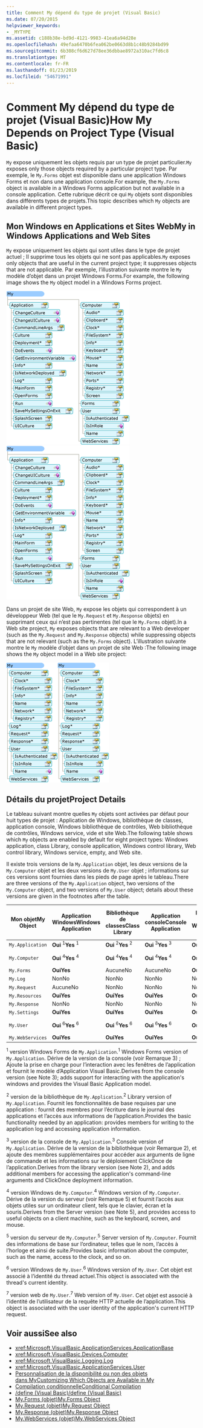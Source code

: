 ```yaml
---
title: Comment My dépend du type de projet (Visual Basic)
ms.date: 07/20/2015
helpviewer_keywords:
- _MYTYPE
ms.assetid: c188b38e-bd9d-4121-9983-41ea6a94d28e
ms.openlocfilehash: 49efaa6470b6fea062be0663d8b1c48b9284bd99
ms.sourcegitcommit: 6b308cf6d627d78ee36dbbae8972a310ac7fd6c8
ms.translationtype: MT
ms.contentlocale: fr-FR
ms.lasthandoff: 01/23/2019
ms.locfileid: "54671991"
---
```

# <a name="how-my-depends-on-project-type-visual-basic"></a><span data-ttu-id="03695-102">Comment My dépend du type de projet (Visual Basic)</span><span class="sxs-lookup"><span data-stu-id="03695-102">How My Depends on Project Type (Visual Basic)</span></span>
<span data-ttu-id="03695-103">`My` expose uniquement les objets requis par un type de projet particulier.</span><span class="sxs-lookup"><span data-stu-id="03695-103">`My` exposes only those objects required by a particular project type.</span></span> <span data-ttu-id="03695-104">Par exemple, le `My.Forms` objet est disponible dans une application Windows Forms et non dans une application console.</span><span class="sxs-lookup"><span data-stu-id="03695-104">For example, the `My.Forms` object is available in a Windows Forms application but not available in a console application.</span></span> <span data-ttu-id="03695-105">Cette rubrique décrit ce qui `My` objets sont disponibles dans différents types de projets.</span><span class="sxs-lookup"><span data-stu-id="03695-105">This topic describes which `My` objects are available in different project types.</span></span>  
  
## <a name="my-in-windows-applications-and-web-sites"></a><span data-ttu-id="03695-106">Mon Windows en Applications et Sites Web</span><span class="sxs-lookup"><span data-stu-id="03695-106">My in Windows Applications and Web Sites</span></span>  
 <span data-ttu-id="03695-107">`My` expose uniquement les objets qui sont utiles dans le type de projet actuel ; Il supprime tous les objets qui ne sont pas applicables.</span><span class="sxs-lookup"><span data-stu-id="03695-107">`My` exposes only objects that are useful in the current project type; it suppresses objects that are not applicable.</span></span> <span data-ttu-id="03695-108">Par exemple, l’illustration suivante montre le `My` modèle d’objet dans un projet Windows Forms.</span><span class="sxs-lookup"><span data-stu-id="03695-108">For example, the following image shows the `My` object model in a Windows Forms project.</span></span>  
  
 <span data-ttu-id="03695-109">![Forme de My dans une application Windows Forms](../../../visual-basic/developing-apps/development-with-my/media/myinwinform.png "MyInWinForm")</span><span class="sxs-lookup"><span data-stu-id="03695-109">![Shape of My in a Windows Forms application](../../../visual-basic/developing-apps/development-with-my/media/myinwinform.png "MyInWinForm")</span></span>  
  
 <span data-ttu-id="03695-110">Dans un projet de site Web, `My` expose les objets qui correspondent à un développeur Web (tel que le `My.Request` et `My.Response` objets) en supprimant ceux qui n’est pas pertinentes (tel que le `My.Forms` objet).</span><span class="sxs-lookup"><span data-stu-id="03695-110">In a Web site project, `My` exposes objects that are relevant to a Web developer (such as the `My.Request` and `My.Response` objects) while suppressing objects that are not relevant (such as the `My.Forms` object).</span></span> <span data-ttu-id="03695-111">L’illustration suivante montre le `My` modèle d’objet dans un projet de site Web :</span><span class="sxs-lookup"><span data-stu-id="03695-111">The following image shows the `My` object model in a Web site project:</span></span>  
  
 <span data-ttu-id="03695-112">![Forme de My dans une application Web](../../../visual-basic/developing-apps/development-with-my/media/myinweb.png "MyInWeb")</span><span class="sxs-lookup"><span data-stu-id="03695-112">![Shape of My in a Web application](../../../visual-basic/developing-apps/development-with-my/media/myinweb.png "MyInWeb")</span></span>  
  
## <a name="project-details"></a><span data-ttu-id="03695-113">Détails du projet</span><span class="sxs-lookup"><span data-stu-id="03695-113">Project Details</span></span>  
 <span data-ttu-id="03695-114">Le tableau suivant montre quelles `My` objets sont activées par défaut pour huit types de projet : Application de Windows, bibliothèque de classes, application console, Windows bibliothèque de contrôles, Web bibliothèque de contrôles, Windows service, vide et site Web.</span><span class="sxs-lookup"><span data-stu-id="03695-114">The following table shows which `My` objects are enabled by default for eight project types: Windows application, class Library, console application, Windows control library, Web control library, Windows service, empty, and Web site.</span></span>  
  
 <span data-ttu-id="03695-115">Il existe trois versions de la `My.Application` objet, les deux versions de la `My.Computer` objet et les deux versions de `My.User` objet ; informations sur ces versions sont fournies dans les pieds de page après le tableau.</span><span class="sxs-lookup"><span data-stu-id="03695-115">There are three versions of the `My.Application` object, two versions of the `My.Computer` object, and two versions of `My.User` object; details about these versions are given in the footnotes after the table.</span></span>  
  
|<span data-ttu-id="03695-116">Mon objet</span><span class="sxs-lookup"><span data-stu-id="03695-116">My Object</span></span>|<span data-ttu-id="03695-117">Application Windows</span><span class="sxs-lookup"><span data-stu-id="03695-117">Windows Application</span></span>|<span data-ttu-id="03695-118">Bibliothèque de classes</span><span class="sxs-lookup"><span data-stu-id="03695-118">Class Library</span></span>|<span data-ttu-id="03695-119">Application console</span><span class="sxs-lookup"><span data-stu-id="03695-119">Console Application</span></span>|<span data-ttu-id="03695-120">Bibliothèque de contrôles Windows</span><span class="sxs-lookup"><span data-stu-id="03695-120">Windows Control Library</span></span>|<span data-ttu-id="03695-121">Bibliothèque de contrôles Web</span><span class="sxs-lookup"><span data-stu-id="03695-121">Web Control Library</span></span>|<span data-ttu-id="03695-122">Service Windows</span><span class="sxs-lookup"><span data-stu-id="03695-122">Windows Service</span></span>|<span data-ttu-id="03695-123">Empty</span><span class="sxs-lookup"><span data-stu-id="03695-123">Empty</span></span>|<span data-ttu-id="03695-124">Site web</span><span class="sxs-lookup"><span data-stu-id="03695-124">Web Site</span></span>|  
|---|---|---|---|---|---|---|---|---|  
|`My.Application`|<span data-ttu-id="03695-125">**Oui** <sup>1</sup></span><span class="sxs-lookup"><span data-stu-id="03695-125">**Yes** <sup>1</sup></span></span>|<span data-ttu-id="03695-126">**Oui** <sup>2</sup></span><span class="sxs-lookup"><span data-stu-id="03695-126">**Yes** <sup>2</sup></span></span>|<span data-ttu-id="03695-127">**Oui** <sup>3</sup></span><span class="sxs-lookup"><span data-stu-id="03695-127">**Yes** <sup>3</sup></span></span>|<span data-ttu-id="03695-128">**Oui** <sup>2</sup></span><span class="sxs-lookup"><span data-stu-id="03695-128">**Yes** <sup>2</sup></span></span>|<span data-ttu-id="03695-129">Aucune</span><span class="sxs-lookup"><span data-stu-id="03695-129">No</span></span>|<span data-ttu-id="03695-130">**Oui** <sup>3</sup></span><span class="sxs-lookup"><span data-stu-id="03695-130">**Yes** <sup>3</sup></span></span>|<span data-ttu-id="03695-131">Aucune</span><span class="sxs-lookup"><span data-stu-id="03695-131">No</span></span>|<span data-ttu-id="03695-132">Aucune</span><span class="sxs-lookup"><span data-stu-id="03695-132">No</span></span>|  
|`My.Computer`|<span data-ttu-id="03695-133">**Oui** <sup>4</sup></span><span class="sxs-lookup"><span data-stu-id="03695-133">**Yes** <sup>4</sup></span></span>|<span data-ttu-id="03695-134">**Oui** <sup>4</sup></span><span class="sxs-lookup"><span data-stu-id="03695-134">**Yes** <sup>4</sup></span></span>|<span data-ttu-id="03695-135">**Oui** <sup>4</sup></span><span class="sxs-lookup"><span data-stu-id="03695-135">**Yes** <sup>4</sup></span></span>|<span data-ttu-id="03695-136">**Oui** <sup>4</sup></span><span class="sxs-lookup"><span data-stu-id="03695-136">**Yes** <sup>4</sup></span></span>|<span data-ttu-id="03695-137">**Oui** <sup>5</sup></span><span class="sxs-lookup"><span data-stu-id="03695-137">**Yes** <sup>5</sup></span></span>|<span data-ttu-id="03695-138">**Oui** <sup>4</sup></span><span class="sxs-lookup"><span data-stu-id="03695-138">**Yes** <sup>4</sup></span></span>|<span data-ttu-id="03695-139">Aucune</span><span class="sxs-lookup"><span data-stu-id="03695-139">No</span></span>|<span data-ttu-id="03695-140">**Oui** <sup>5</sup></span><span class="sxs-lookup"><span data-stu-id="03695-140">**Yes** <sup>5</sup></span></span>|  
|`My.Forms`|<span data-ttu-id="03695-141">**Oui**</span><span class="sxs-lookup"><span data-stu-id="03695-141">**Yes**</span></span>|<span data-ttu-id="03695-142">Aucune</span><span class="sxs-lookup"><span data-stu-id="03695-142">No</span></span>|<span data-ttu-id="03695-143">Aucune</span><span class="sxs-lookup"><span data-stu-id="03695-143">No</span></span>|<span data-ttu-id="03695-144">**Oui**</span><span class="sxs-lookup"><span data-stu-id="03695-144">**Yes**</span></span>|<span data-ttu-id="03695-145">Aucune</span><span class="sxs-lookup"><span data-stu-id="03695-145">No</span></span>|<span data-ttu-id="03695-146">Non</span><span class="sxs-lookup"><span data-stu-id="03695-146">No</span></span>|<span data-ttu-id="03695-147">Non</span><span class="sxs-lookup"><span data-stu-id="03695-147">No</span></span>|<span data-ttu-id="03695-148">Non</span><span class="sxs-lookup"><span data-stu-id="03695-148">No</span></span>|  
|`My.Log`|<span data-ttu-id="03695-149">Non</span><span class="sxs-lookup"><span data-stu-id="03695-149">No</span></span>|<span data-ttu-id="03695-150">Non</span><span class="sxs-lookup"><span data-stu-id="03695-150">No</span></span>|<span data-ttu-id="03695-151">Non</span><span class="sxs-lookup"><span data-stu-id="03695-151">No</span></span>|<span data-ttu-id="03695-152">Non</span><span class="sxs-lookup"><span data-stu-id="03695-152">No</span></span>|<span data-ttu-id="03695-153">Non</span><span class="sxs-lookup"><span data-stu-id="03695-153">No</span></span>|<span data-ttu-id="03695-154">Non</span><span class="sxs-lookup"><span data-stu-id="03695-154">No</span></span>|<span data-ttu-id="03695-155">Aucune</span><span class="sxs-lookup"><span data-stu-id="03695-155">No</span></span>|<span data-ttu-id="03695-156">**Oui**</span><span class="sxs-lookup"><span data-stu-id="03695-156">**Yes**</span></span>|  
|`My.Request`|<span data-ttu-id="03695-157">Aucune</span><span class="sxs-lookup"><span data-stu-id="03695-157">No</span></span>|<span data-ttu-id="03695-158">Non</span><span class="sxs-lookup"><span data-stu-id="03695-158">No</span></span>|<span data-ttu-id="03695-159">Non</span><span class="sxs-lookup"><span data-stu-id="03695-159">No</span></span>|<span data-ttu-id="03695-160">Non</span><span class="sxs-lookup"><span data-stu-id="03695-160">No</span></span>|<span data-ttu-id="03695-161">Non</span><span class="sxs-lookup"><span data-stu-id="03695-161">No</span></span>|<span data-ttu-id="03695-162">Non</span><span class="sxs-lookup"><span data-stu-id="03695-162">No</span></span>|<span data-ttu-id="03695-163">Aucune</span><span class="sxs-lookup"><span data-stu-id="03695-163">No</span></span>|<span data-ttu-id="03695-164">**Oui**</span><span class="sxs-lookup"><span data-stu-id="03695-164">**Yes**</span></span>|  
|`My.Resources`|<span data-ttu-id="03695-165">**Oui**</span><span class="sxs-lookup"><span data-stu-id="03695-165">**Yes**</span></span>|<span data-ttu-id="03695-166">**Oui**</span><span class="sxs-lookup"><span data-stu-id="03695-166">**Yes**</span></span>|<span data-ttu-id="03695-167">**Oui**</span><span class="sxs-lookup"><span data-stu-id="03695-167">**Yes**</span></span>|<span data-ttu-id="03695-168">**Oui**</span><span class="sxs-lookup"><span data-stu-id="03695-168">**Yes**</span></span>|<span data-ttu-id="03695-169">**Oui**</span><span class="sxs-lookup"><span data-stu-id="03695-169">**Yes**</span></span>|<span data-ttu-id="03695-170">**Oui**</span><span class="sxs-lookup"><span data-stu-id="03695-170">**Yes**</span></span>|<span data-ttu-id="03695-171">Aucune</span><span class="sxs-lookup"><span data-stu-id="03695-171">No</span></span>|<span data-ttu-id="03695-172">Non</span><span class="sxs-lookup"><span data-stu-id="03695-172">No</span></span>|  
|`My.Response`|<span data-ttu-id="03695-173">Non</span><span class="sxs-lookup"><span data-stu-id="03695-173">No</span></span>|<span data-ttu-id="03695-174">Non</span><span class="sxs-lookup"><span data-stu-id="03695-174">No</span></span>|<span data-ttu-id="03695-175">Non</span><span class="sxs-lookup"><span data-stu-id="03695-175">No</span></span>|<span data-ttu-id="03695-176">Non</span><span class="sxs-lookup"><span data-stu-id="03695-176">No</span></span>|<span data-ttu-id="03695-177">Non</span><span class="sxs-lookup"><span data-stu-id="03695-177">No</span></span>|<span data-ttu-id="03695-178">Non</span><span class="sxs-lookup"><span data-stu-id="03695-178">No</span></span>|<span data-ttu-id="03695-179">Aucune</span><span class="sxs-lookup"><span data-stu-id="03695-179">No</span></span>|<span data-ttu-id="03695-180">**Oui**</span><span class="sxs-lookup"><span data-stu-id="03695-180">**Yes**</span></span>|  
|`My.Settings`|<span data-ttu-id="03695-181">**Oui**</span><span class="sxs-lookup"><span data-stu-id="03695-181">**Yes**</span></span>|<span data-ttu-id="03695-182">**Oui**</span><span class="sxs-lookup"><span data-stu-id="03695-182">**Yes**</span></span>|<span data-ttu-id="03695-183">**Oui**</span><span class="sxs-lookup"><span data-stu-id="03695-183">**Yes**</span></span>|<span data-ttu-id="03695-184">**Oui**</span><span class="sxs-lookup"><span data-stu-id="03695-184">**Yes**</span></span>|<span data-ttu-id="03695-185">**Oui**</span><span class="sxs-lookup"><span data-stu-id="03695-185">**Yes**</span></span>|<span data-ttu-id="03695-186">**Oui**</span><span class="sxs-lookup"><span data-stu-id="03695-186">**Yes**</span></span>|<span data-ttu-id="03695-187">Aucune</span><span class="sxs-lookup"><span data-stu-id="03695-187">No</span></span>|<span data-ttu-id="03695-188">Aucune</span><span class="sxs-lookup"><span data-stu-id="03695-188">No</span></span>|  
|`My.User`|<span data-ttu-id="03695-189">**Oui** <sup>6</sup></span><span class="sxs-lookup"><span data-stu-id="03695-189">**Yes** <sup>6</sup></span></span>|<span data-ttu-id="03695-190">**Oui** <sup>6</sup></span><span class="sxs-lookup"><span data-stu-id="03695-190">**Yes** <sup>6</sup></span></span>|<span data-ttu-id="03695-191">**Oui** <sup>6</sup></span><span class="sxs-lookup"><span data-stu-id="03695-191">**Yes** <sup>6</sup></span></span>|<span data-ttu-id="03695-192">**Oui** <sup>6</sup></span><span class="sxs-lookup"><span data-stu-id="03695-192">**Yes** <sup>6</sup></span></span>|<span data-ttu-id="03695-193">**Oui** <sup>7</sup></span><span class="sxs-lookup"><span data-stu-id="03695-193">**Yes** <sup>7</sup></span></span>|<span data-ttu-id="03695-194">**Oui** <sup>6</sup></span><span class="sxs-lookup"><span data-stu-id="03695-194">**Yes** <sup>6</sup></span></span>|<span data-ttu-id="03695-195">Aucune</span><span class="sxs-lookup"><span data-stu-id="03695-195">No</span></span>|<span data-ttu-id="03695-196">**Oui** <sup>7</sup></span><span class="sxs-lookup"><span data-stu-id="03695-196">**Yes** <sup>7</sup></span></span>|  
|`My.WebServices`|<span data-ttu-id="03695-197">**Oui**</span><span class="sxs-lookup"><span data-stu-id="03695-197">**Yes**</span></span>|<span data-ttu-id="03695-198">**Oui**</span><span class="sxs-lookup"><span data-stu-id="03695-198">**Yes**</span></span>|<span data-ttu-id="03695-199">**Oui**</span><span class="sxs-lookup"><span data-stu-id="03695-199">**Yes**</span></span>|<span data-ttu-id="03695-200">**Oui**</span><span class="sxs-lookup"><span data-stu-id="03695-200">**Yes**</span></span>|<span data-ttu-id="03695-201">**Oui**</span><span class="sxs-lookup"><span data-stu-id="03695-201">**Yes**</span></span>|<span data-ttu-id="03695-202">**Oui**</span><span class="sxs-lookup"><span data-stu-id="03695-202">**Yes**</span></span>|<span data-ttu-id="03695-203">Aucune</span><span class="sxs-lookup"><span data-stu-id="03695-203">No</span></span>|<span data-ttu-id="03695-204">Aucune</span><span class="sxs-lookup"><span data-stu-id="03695-204">No</span></span>|  
  
 <span data-ttu-id="03695-205"><sup>1</sup> version Windows Forms de `My.Application`.</span><span class="sxs-lookup"><span data-stu-id="03695-205"><sup>1</sup> Windows Forms version of `My.Application`.</span></span> <span data-ttu-id="03695-206">Dérive de la version de la console (voir Remarque 3) ; Ajoute la prise en charge pour l’interaction avec les fenêtres de l’application et fournit le modèle d’Application Visual Basic.</span><span class="sxs-lookup"><span data-stu-id="03695-206">Derives from the console version (see Note 3); adds support for interacting with the application's windows and provides the Visual Basic Application model.</span></span>  
  
 <span data-ttu-id="03695-207"><sup>2</sup> version de la bibliothèque de `My.Application`.</span><span class="sxs-lookup"><span data-stu-id="03695-207"><sup>2</sup> Library version of `My.Application`.</span></span> <span data-ttu-id="03695-208">Fournit les fonctionnalités de base requises par une application : fournit des membres pour l’écriture dans le journal des applications et l’accès aux informations de l’application.</span><span class="sxs-lookup"><span data-stu-id="03695-208">Provides the basic functionality needed by an application: provides members for writing to the application log and accessing application information.</span></span>  
  
 <span data-ttu-id="03695-209"><sup>3</sup> version de la console de `My.Application`.</span><span class="sxs-lookup"><span data-stu-id="03695-209"><sup>3</sup> Console version of `My.Application`.</span></span> <span data-ttu-id="03695-210">Dérive de la version de la bibliothèque (voir Remarque 2), et ajoute des membres supplémentaires pour accéder aux arguments de ligne de commande et les informations sur le déploiement ClickOnce de l’application.</span><span class="sxs-lookup"><span data-stu-id="03695-210">Derives from the library version (see Note 2), and adds additional members for accessing the application's command-line arguments and ClickOnce deployment information.</span></span>  
  
 <span data-ttu-id="03695-211"><sup>4</sup> version Windows de `My.Computer`.</span><span class="sxs-lookup"><span data-stu-id="03695-211"><sup>4</sup> Windows version of `My.Computer`.</span></span> <span data-ttu-id="03695-212">Dérive de la version du serveur (voir Remarque 5) et fournit l’accès aux objets utiles sur un ordinateur client, tels que le clavier, écran et la souris.</span><span class="sxs-lookup"><span data-stu-id="03695-212">Derives from the Server version (see Note 5), and provides access to useful objects on a client machine, such as the keyboard, screen, and mouse.</span></span>  
  
 <span data-ttu-id="03695-213"><sup>5</sup> version du serveur de `My.Computer`.</span><span class="sxs-lookup"><span data-stu-id="03695-213"><sup>5</sup> Server version of `My.Computer`.</span></span> <span data-ttu-id="03695-214">Fournit des informations de base sur l’ordinateur, telles que le nom, l’accès à l’horloge et ainsi de suite.</span><span class="sxs-lookup"><span data-stu-id="03695-214">Provides basic information about the computer, such as the name, access to the clock, and so on.</span></span>  
  
 <span data-ttu-id="03695-215"><sup>6</sup> version Windows de `My.User`.</span><span class="sxs-lookup"><span data-stu-id="03695-215"><sup>6</sup> Windows version of `My.User`.</span></span> <span data-ttu-id="03695-216">Cet objet est associé à l’identité du thread actuel.</span><span class="sxs-lookup"><span data-stu-id="03695-216">This object is associated with the thread's current identity.</span></span>  
  
 <span data-ttu-id="03695-217"><sup>7</sup> version web de `My.User`.</span><span class="sxs-lookup"><span data-stu-id="03695-217"><sup>7</sup> Web version of `My.User`.</span></span> <span data-ttu-id="03695-218">Cet objet est associé à l’identité de l’utilisateur de la requête HTTP actuelle de l’application.</span><span class="sxs-lookup"><span data-stu-id="03695-218">This object is associated with the user identity of the application's current HTTP request.</span></span>  
  
## <a name="see-also"></a><span data-ttu-id="03695-219">Voir aussi</span><span class="sxs-lookup"><span data-stu-id="03695-219">See also</span></span>
- <xref:Microsoft.VisualBasic.ApplicationServices.ApplicationBase>
- <xref:Microsoft.VisualBasic.Devices.Computer>
- <xref:Microsoft.VisualBasic.Logging.Log>
- <xref:Microsoft.VisualBasic.ApplicationServices.User>
- [<span data-ttu-id="03695-220">Personnalisation de la disponibilité ou non des objets dans My</span><span class="sxs-lookup"><span data-stu-id="03695-220">Customizing Which Objects are Available in My</span></span>](../../../visual-basic/developing-apps/customizing-extending-my/customizing-which-objects-are-available-in-my.md)
- [<span data-ttu-id="03695-221">Compilation conditionnelle</span><span class="sxs-lookup"><span data-stu-id="03695-221">Conditional Compilation</span></span>](../../../visual-basic/programming-guide/program-structure/conditional-compilation.md)
- [<span data-ttu-id="03695-222">/define (Visual Basic)</span><span class="sxs-lookup"><span data-stu-id="03695-222">/define (Visual Basic)</span></span>](../../../visual-basic/reference/command-line-compiler/define.md)
- [<span data-ttu-id="03695-223">My.Forms (objet)</span><span class="sxs-lookup"><span data-stu-id="03695-223">My.Forms Object</span></span>](../../../visual-basic/language-reference/objects/my-forms-object.md)
- [<span data-ttu-id="03695-224">My.Request (objet)</span><span class="sxs-lookup"><span data-stu-id="03695-224">My.Request Object</span></span>](../../../visual-basic/language-reference/objects/my-request-object.md)
- [<span data-ttu-id="03695-225">My.Response (objet)</span><span class="sxs-lookup"><span data-stu-id="03695-225">My.Response Object</span></span>](../../../visual-basic/language-reference/objects/my-response-object.md)
- [<span data-ttu-id="03695-226">My.WebServices (objet)</span><span class="sxs-lookup"><span data-stu-id="03695-226">My.WebServices Object</span></span>](../../../visual-basic/language-reference/objects/my-webservices-object.md)
